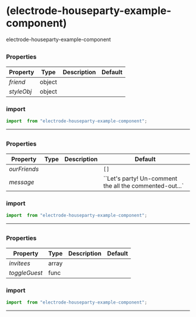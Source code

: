 #  (electrode-houseparty-example-component)

electrode-houseparty-example-component


## 



### Properties

| Property | Type | Description | Default |
| -------- | ---- | ----------- | ------- |
| *friend* | object |  | 
| *styleObj* | object |  | 

### import

```jsx
import  from "electrode-houseparty-example-component";
```

<hr/>

## 



### Properties

| Property | Type | Description | Default |
| -------- | ---- | ----------- | ------- |
| *ourFriends* |  |  | `[]`
| *message* |  |  | ``Let's party! Un-comment the all the commented-out...`

### import

```jsx
import  from "electrode-houseparty-example-component";
```

<hr/>

## 



### Properties

| Property | Type | Description | Default |
| -------- | ---- | ----------- | ------- |
| *invitees* | array |  | 
| *toggleGuest* | func |  | 

### import

```jsx
import  from "electrode-houseparty-example-component";
```

<hr/>
